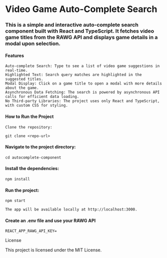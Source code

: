 # Video Game Auto-Complete Search

### This is a simple and interactive auto-complete search component built with React and TypeScript. It fetches video game titles from the RAWG API and displays game details in a modal upon selection.

#### Features

    Auto-complete Search: Type to see a list of video game suggestions in real-time.
    Highlighted Text: Search query matches are highlighted in the suggested titles.
    Modal Display: Click on a game title to open a modal with more details about the game.
    Asynchronous Data Fetching: The search is powered by asynchronous API calls for efficient data loading.
    No Third-party Libraries: The project uses only React and TypeScript, with custom CSS for styling.

#### How to Run the Project

    Clone the repository:

    git clone <repo-url>

#### Navigate to the project directory:

    cd autocomplete-component

#### Install the dependencies:

    npm install

#### Run the project:

    npm start

    The app will be available locally at http://localhost:3000.

#### Create an .env file and use your RAWG API

    REACT_APP_RAWG_API_KEY=

License

This project is licensed under the MIT License.